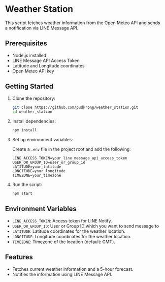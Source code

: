 # Weather Station

This script fetches weather information from the Open Meteo API and sends a notification via LINE Message API.

## Prerequisites

- Node.js installed
- LINE Message API Access Token
- Latitude and Longitude coordinates
- Open Meteo API key

## Getting Started

1. Clone the repository:

   ```bash
   git clone https://github.com/pudkrong/weather_station.git
   cd weather_station
   ```

2. Install dependencies:

   ```bash
   npm install
   ```

3. Set up environment variables:

   Create a `.env` file in the project root and add the following:

   ```env
   LINE_ACCESS_TOKEN=your_line_message_api_access_token
   USER_OR_GROUP_ID=user_or_group_id
   LATITUDE=your_latitude
   LONGITUDE=your_longitude
   TIMEZONE=your_timezone
   ```

4. Run the script:

   ```bash
   npm start
   ```

## Environment Variables

- `LINE_ACCESS_TOKEN`: Access token for LINE Notify.
- `USER_OR_GROUP_ID`: User or Group ID which you want to send message to
- `LATITUDE`: Latitude coordinates for the weather location.
- `LONGITUDE`: Longitude coordinates for the weather location.
- `TIMEZONE`: Timezone of the location (default: GMT).

## Features

- Fetches current weather information and a 5-hour forecast.
- Notifies the information using LINE Message API.
